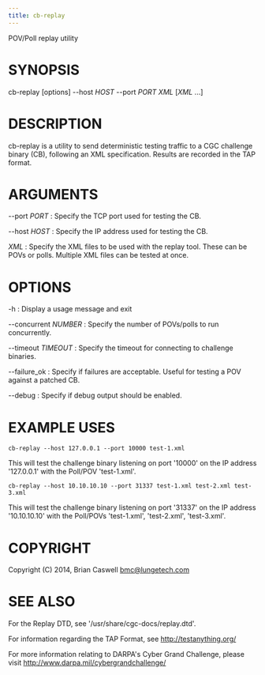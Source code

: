 ```yaml
---
title: cb-replay
---
```


POV/Poll replay utility

# SYNOPSIS

cb-replay [options] \-\-host *HOST* \-\-port *PORT* *XML* [*XML* ...]

# DESCRIPTION

cb-replay is a utility to send deterministic testing traffic to a CGC challenge binary (CB), following an XML specification.  Results are recorded in the TAP format.

# ARGUMENTS
\-\-port *PORT*
:   Specify the TCP port used for testing the CB.

\-\-host *HOST*
:   Specify the IP address used for testing the CB.

*XML*
:   Specify the XML files to be used with the replay tool.  These can be POVs or polls.  Multiple XML files can be tested at once.

# OPTIONS
\-h
:   Display a usage message and exit

\-\-concurrent *NUMBER*
:   Specify the number of POVs/polls to run concurrently.

\-\-timeout *TIMEOUT*
:   Specify the timeout for connecting to challenge binaries.

\-\-failure_ok
:   Specify if failures are acceptable.  Useful for testing a POV against a patched CB.

\-\-debug
:   Specify if debug output should be enabled.

# EXAMPLE USES

`cb-replay --host 127.0.0.1 --port 10000 test-1.xml`

This will test the challenge binary listening on port '10000' on the IP address '127.0.0.1' with the Poll/POV 'test-1.xml'.

`cb-replay --host 10.10.10.10 --port 31337 test-1.xml test-2.xml test-3.xml`

This will test the challenge binary listening on port '31337' on the IP address '10.10.10.10' with the Poll/POVs 'test-1.xml', 'test-2.xml', 'test-3.xml'.

# COPYRIGHT

Copyright (C) 2014, Brian Caswell <bmc@lungetech.com>

# SEE ALSO
For the Replay DTD, see '/usr/share/cgc-docs/replay.dtd'.

For information regarding the TAP Format, see <http://testanything.org/>

For more information relating to DARPA's Cyber Grand Challenge, please visit <http://www.darpa.mil/cybergrandchallenge/>
